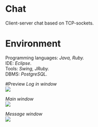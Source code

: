 # Chat
Client-server chat based on TCP-sockets.

# Environment
Programming languages: *Java, Ruby.*<br>
IDE: *Eclipse*.<br>
Tools: *Swing, JRuby.*<br>
DBMS: *PostgreSQL.*<br>

#Preview
*Log in window*<br>
<img src="http://s21.postimg.org/ir61bahnr/2015_07_25_23_13_50_Log_In.jpg" /> <br>

*Main window*<br>
<img src="http://s28.postimg.org/7rq9aped9/2015_07_25_23_06_50_Chat_admin.jpg" /> <br>

*Message window*<br>
<img src="http://s23.postimg.org/yf5w1wabf/2015_07_25_23_10_34_admin.jpg" />

